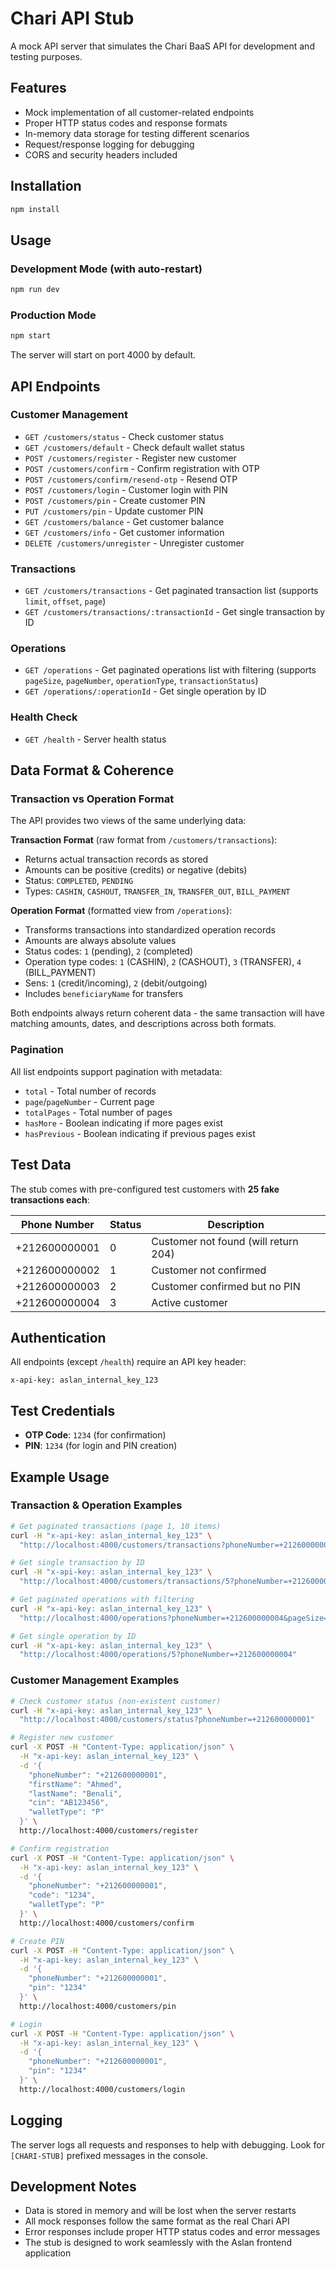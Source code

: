 # Chari API Stub

A mock API server that simulates the Chari BaaS API for development and testing purposes.

## Features

- Mock implementation of all customer-related endpoints
- Proper HTTP status codes and response formats
- In-memory data storage for testing different scenarios
- Request/response logging for debugging
- CORS and security headers included

## Installation

```bash
npm install
```

## Usage

### Development Mode (with auto-restart)
```bash
npm run dev
```

### Production Mode
```bash
npm start
```

The server will start on port 4000 by default.

## API Endpoints

### Customer Management
- `GET /customers/status` - Check customer status
- `GET /customers/default` - Check default wallet status
- `POST /customers/register` - Register new customer
- `POST /customers/confirm` - Confirm registration with OTP
- `POST /customers/confirm/resend-otp` - Resend OTP
- `POST /customers/login` - Customer login with PIN
- `POST /customers/pin` - Create customer PIN
- `PUT /customers/pin` - Update customer PIN
- `GET /customers/balance` - Get customer balance
- `GET /customers/info` - Get customer information
- `DELETE /customers/unregister` - Unregister customer

### Transactions
- `GET /customers/transactions` - Get paginated transaction list (supports `limit`, `offset`, `page`)
- `GET /customers/transactions/:transactionId` - Get single transaction by ID

### Operations
- `GET /operations` - Get paginated operations list with filtering (supports `pageSize`, `pageNumber`, `operationType`, `transactionStatus`)
- `GET /operations/:operationId` - Get single operation by ID

### Health Check
- `GET /health` - Server health status

## Data Format & Coherence

### Transaction vs Operation Format

The API provides two views of the same underlying data:

**Transaction Format** (raw format from `/customers/transactions`):
- Returns actual transaction records as stored
- Amounts can be positive (credits) or negative (debits)
- Status: `COMPLETED`, `PENDING`
- Types: `CASHIN`, `CASHOUT`, `TRANSFER_IN`, `TRANSFER_OUT`, `BILL_PAYMENT`

**Operation Format** (formatted view from `/operations`):
- Transforms transactions into standardized operation records
- Amounts are always absolute values
- Status codes: `1` (pending), `2` (completed)
- Operation type codes: `1` (CASHIN), `2` (CASHOUT), `3` (TRANSFER), `4` (BILL_PAYMENT)
- Sens: `1` (credit/incoming), `2` (debit/outgoing)
- Includes `beneficiaryName` for transfers

Both endpoints always return coherent data - the same transaction will have matching amounts, dates, and descriptions across both formats.

### Pagination

All list endpoints support pagination with metadata:
- `total` - Total number of records
- `page`/`pageNumber` - Current page
- `totalPages` - Total number of pages
- `hasMore` - Boolean indicating if more pages exist
- `hasPrevious` - Boolean indicating if previous pages exist

## Test Data

The stub comes with pre-configured test customers with **25 fake transactions each**:

| Phone Number | Status | Description |
|--------------|--------|-------------|
| +212600000001 | 0 | Customer not found (will return 204) |
| +212600000002 | 1 | Customer not confirmed |
| +212600000003 | 2 | Customer confirmed but no PIN |
| +212600000004 | 3 | Active customer |

## Authentication

All endpoints (except `/health`) require an API key header:
```
x-api-key: aslan_internal_key_123
```

## Test Credentials

- **OTP Code**: `1234` (for confirmation)
- **PIN**: `1234` (for login and PIN creation)

## Example Usage

### Transaction & Operation Examples

```bash
# Get paginated transactions (page 1, 10 items)
curl -H "x-api-key: aslan_internal_key_123" \
  "http://localhost:4000/customers/transactions?phoneNumber=+212600000004&limit=10&page=1"

# Get single transaction by ID
curl -H "x-api-key: aslan_internal_key_123" \
  "http://localhost:4000/customers/transactions/5?phoneNumber=+212600000004"

# Get paginated operations with filtering
curl -H "x-api-key: aslan_internal_key_123" \
  "http://localhost:4000/operations?phoneNumber=+212600000004&pageSize=10&pageNumber=1&operationType=CASHIN"

# Get single operation by ID
curl -H "x-api-key: aslan_internal_key_123" \
  "http://localhost:4000/operations/5?phoneNumber=+212600000004"
```

### Customer Management Examples

```bash
# Check customer status (non-existent customer)
curl -H "x-api-key: aslan_internal_key_123" \
  "http://localhost:4000/customers/status?phoneNumber=+212600000001"

# Register new customer
curl -X POST -H "Content-Type: application/json" \
  -H "x-api-key: aslan_internal_key_123" \
  -d '{
    "phoneNumber": "+212600000001",
    "firstName": "Ahmed",
    "lastName": "Benali",
    "cin": "AB123456",
    "walletType": "P"
  }' \
  http://localhost:4000/customers/register

# Confirm registration
curl -X POST -H "Content-Type: application/json" \
  -H "x-api-key: aslan_internal_key_123" \
  -d '{
    "phoneNumber": "+212600000001",
    "code": "1234",
    "walletType": "P"
  }' \
  http://localhost:4000/customers/confirm

# Create PIN
curl -X POST -H "Content-Type: application/json" \
  -H "x-api-key: aslan_internal_key_123" \
  -d '{
    "phoneNumber": "+212600000001",
    "pin": "1234"
  }' \
  http://localhost:4000/customers/pin

# Login
curl -X POST -H "Content-Type: application/json" \
  -H "x-api-key: aslan_internal_key_123" \
  -d '{
    "phoneNumber": "+212600000001",
    "pin": "1234"
  }' \
  http://localhost:4000/customers/login
```

## Logging

The server logs all requests and responses to help with debugging. Look for `[CHARI-STUB]` prefixed messages in the console.

## Development Notes

- Data is stored in memory and will be lost when the server restarts
- All mock responses follow the same format as the real Chari API
- Error responses include proper HTTP status codes and error messages
- The stub is designed to work seamlessly with the Aslan frontend application